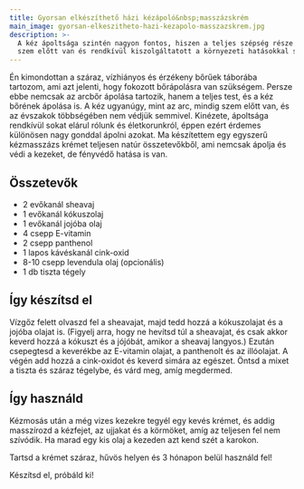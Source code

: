 ```yaml
---
title: Gyorsan elkészíthető házi kézápoló&nbsp;masszázskrém
main_image: gyorsan-elkeszitheto-hazi-kezapolo-masszazskrem.jpg
description: >-
  A kéz ápoltsága szintén nagyon fontos, hiszen a teljes szépség része. Ráadásul, mindig
  szem előtt van és rendkívül kiszolgáltatott a környezeti hatásokkal szemben.
---
```


Én kimondottan a száraz, vízhiányos és érzékeny bőrűek táborába tartozom, ami
azt jelenti, hogy fokozott bőrápolásra van szükségem. Persze ebbe nemcsak az
arcbőr ápolása tartozik, hanem a teljes test, és a kéz bőrének ápolása is. A kéz
ugyanúgy, mint az arc, mindig szem előtt van, és az évszakok többségében nem
védjük semmivel. Kinézete, ápoltsága rendkívül sokat elárul rólunk és
életkorunkról, éppen ezért érdemes különösen nagy gonddal ápolni azokat. Ma
készítettem egy egyszerű kézmasszázs krémet teljesen natúr összetevőkből, ami
nemcsak ápolja és védi a kezeket, de fényvédő hatása is van.

## Összetevők

*   2 evőkanál sheavaj
*   1 evőkanál kókuszolaj
*   1 evőkanál jojóba olaj
*   4 csepp E-vitamin
*   2 csepp panthenol
*   1 lapos kávéskanál cink-oxid
*   8-10 csepp levendula olaj (opcionális)
*   1 db tiszta tégely

## Így készítsd el

Vízgőz felett olvaszd fel a sheavajat, majd tedd hozzá a kókuszolajat és a
jojóba olajat is. (Figyelj arra, hogy ne hevítsd túl a sheavajat, és csak akkor
keverd hozzá a kókuszt és a jójóbát, amikor a sheavaj langyos.) Ezután
csepegtesd a keverékbe az E-vitamin olajat, a panthenolt és az illóolajat. A
végén add hozzá a cink-oxidot és keverd simára az egészet. Öntsd a mixet a
tiszta és száraz tégelybe, és várd meg, amíg megdermed.

## Így használd

Kézmosás után a még vizes kezekre tegyél egy kevés krémet, és addig masszírozd a
kézfejet, az ujjakat és a körmöket, amíg az teljesen fel nem szívódik. Ha marad
egy kis olaj a kezeden azt kend szét a karokon.

Tartsd a krémet száraz, hűvös helyen és 3 hónapon belül használd fel!

Készítsd el, próbáld ki!


